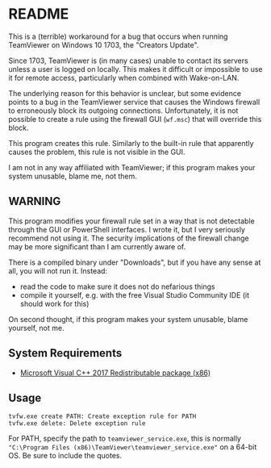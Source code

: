 # README #

This is a (terrible) workaround for a bug that occurs when running TeamViewer on Windows 10 1703, the "Creators 
Update".

Since 1703, TeamViewer is (in many cases) unable to contact its servers unless a user is logged on locally.
This makes it difficult or impossible to use it for remote access, particularly when combined with Wake-on-LAN.

The underlying reason for this behavior is unclear, but some evidence points to a bug in the TeamViewer service
that causes the Windows firewall to erroneously block its outgoing connections. Unfortunately, it is not possible
to create a rule using the firewall GUI (`wf.msc`) that will override this block.

This program creates this rule. Similarly to the built-in rule that apparently causes the problem, this rule is
not visible in the GUI.

I am not in any way affiliated with TeamViewer; if this program makes your system unusable, blame me, not them.

## WARNING ##

This program modifies your firewall rule set in a way that is not detectable through the GUI or PowerShell
interfaces. I wrote it, but I very seriously recommend not using it. The security implications of the firewall
change may be more significant than I am currently aware of.

There is a compiled binary under "Downloads", but if you have any sense at all, you will not run it. Instead:

* read the code to make sure it does not do nefarious things
* compile it yourself, e.g. with the free Visual Studio Community IDE (it should work for this)

On second thought, if this program makes your system unusable, blame yourself, not me.

## System Requirements ##

* [Microsoft Visual C++ 2017 Redistributable package (x86)](https://download.microsoft.com/download/1/f/e/1febbdb2-aded-4e14-9063-39fb17e88444/vc_redist.x86.exe)

## Usage ##

    tvfw.exe create PATH: Create exception rule for PATH
    tvfw.exe delete: Delete exception rule

For PATH, specify the path to `teamviewer_service.exe`, this is normally `"C:\Program Files (x86)\TeamViewer\teamviewer_service.exe"` on a 64-bit OS. Be sure to include the quotes.